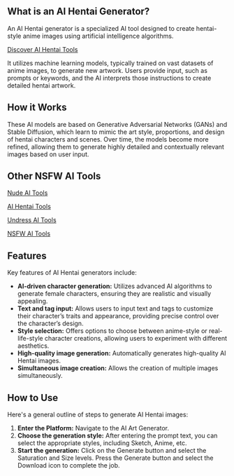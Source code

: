 ## What is an AI Hentai Generator?

An AI Hentai generator is a specialized AI tool designed to create hentai-style anime images using artificial intelligence algorithms.

[Discover AI Hentai Tools](https://ai-hentai.link/)

It utilizes machine learning models, typically trained on vast datasets of anime images, to generate new artwork. Users provide input, such as prompts or keywords, and the AI interprets those instructions to create detailed hentai artwork.

## How it Works

These AI models are based on Generative Adversarial Networks (GANs) and Stable Diffusion, which learn to mimic the art style, proportions, and design of hentai characters and scenes. Over time, the models become more refined, allowing them to generate highly detailed and contextually relevant images based on user input.

## Other NSFW AI Tools

[Nude AI Tools](https://nude-ai.link/)

[AI Hentai Tools](https://ai-hentai.link/)

[Undress AI Tools](https://undress-ai.link/)

[NSFW AI Tools](https://nsfw-ai.directory/)

## Features

Key features of AI Hentai generators include:

- **AI-driven character generation:** Utilizes advanced AI algorithms to generate female characters, ensuring they are realistic and visually appealing.
- **Text and tag input:** Allows users to input text and tags to customize their character’s traits and appearance, providing precise control over the character’s design.
- **Style selection:** Offers options to choose between anime-style or real-life-style character creations, allowing users to experiment with different aesthetics.
- **High-quality image generation:** Automatically generates high-quality AI Hentai images.
- **Simultaneous image creation:** Allows the creation of multiple images simultaneously.

## How to Use

Here's a general outline of steps to generate AI Hentai images:

1. **Enter the Platform:** Navigate to the AI Art Generator.
2. **Choose the generation style:** After entering the prompt text, you can select the appropriate styles, including Sketch, Anime, etc.
3. **Start the generation:** Click on the Generate button and select the Saturation and Size levels. Press the Generate button and select the Download icon to complete the job.
